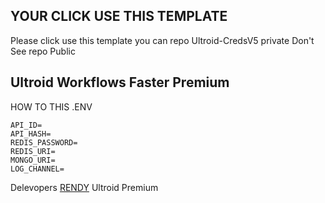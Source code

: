 ## YOUR CLICK USE THIS TEMPLATE

Please click use this template
you can repo Ultroid-CredsV5 private
Don't See repo Public


## Ultroid Workflows Faster Premium

HOW TO THIS .ENV
```
API_ID=
API_HASH=
REDIS_PASSWORD=
REDIS_URI=
MONGO_URI=
LOG_CHANNEL=
```

Delevopers [RENDY](https://github.com/Randi356) Ultroid Premium
